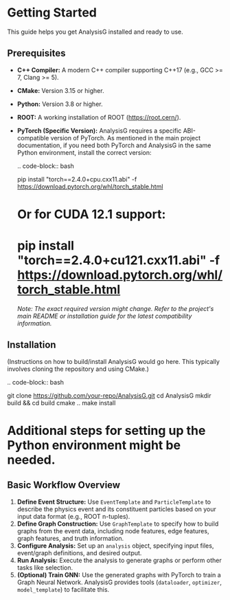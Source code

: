 Getting Started
===============

This guide helps you get AnalysisG installed and ready to use.

Prerequisites
-------------

*   **C++ Compiler:** A modern C++ compiler supporting C++17 (e.g., GCC >= 7, Clang >= 5).
*   **CMake:** Version 3.15 or higher.
*   **Python:** Version 3.8 or higher.
*   **ROOT:** A working installation of ROOT (https://root.cern/).
*   **PyTorch (Specific Version):** AnalysisG requires a specific ABI-compatible version of PyTorch. As mentioned in the main project documentation, if you need both PyTorch and AnalysisG in the same Python environment, install the correct version:

    .. code-block:: bash

       pip install "torch==2.4.0+cpu.cxx11.abi" -f https://download.pytorch.org/whl/torch_stable.html
       # Or for CUDA 12.1 support:
       # pip install "torch==2.4.0+cu121.cxx11.abi" -f https://download.pytorch.org/whl/torch_stable.html

    *Note: The exact required version might change. Refer to the project's main README or installation guide for the latest compatibility information.*

Installation
------------

(Instructions on how to build/install AnalysisG would go here. This typically involves cloning the repository and using CMake.)

.. code-block:: bash

   git clone https://github.com/your-repo/AnalysisG.git
   cd AnalysisG
   mkdir build && cd build
   cmake ..
   make install
   # Additional steps for setting up the Python environment might be needed.


Basic Workflow Overview
-----------------------

1.  **Define Event Structure:** Use `EventTemplate` and `ParticleTemplate` to describe the physics event and its constituent particles based on your input data format (e.g., ROOT n-tuples).
2.  **Define Graph Construction:** Use `GraphTemplate` to specify how to build graphs from the event data, including node features, edge features, graph features, and truth information.
3.  **Configure Analysis:** Set up an `analysis` object, specifying input files, event/graph definitions, and desired output.
4.  **Run Analysis:** Execute the analysis to generate graphs or perform other tasks like selection.
5.  **(Optional) Train GNN:** Use the generated graphs with PyTorch to train a Graph Neural Network. AnalysisG provides tools (`dataloader`, `optimizer`, `model_template`) to facilitate this.
